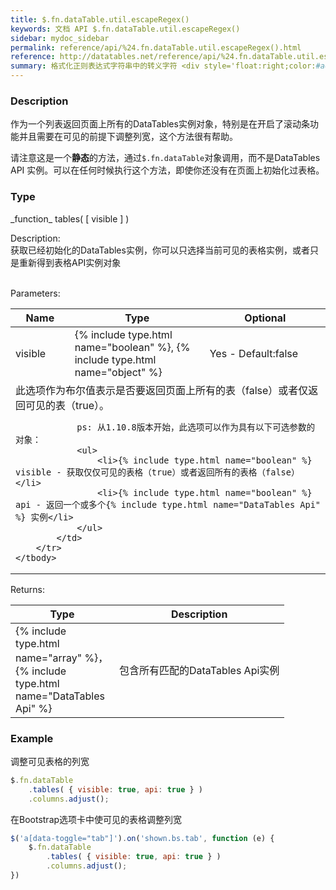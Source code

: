 ```yaml
---
title: $.fn.dataTable.util.escapeRegex()
keywords: 文档 API $.fn.dataTable.util.escapeRegex()
sidebar: mydoc_sidebar
permalink: reference/api/%24.fn.dataTable.util.escapeRegex().html
reference: http://datatables.net/reference/api/%24.fn.dataTable.util.escapeRegex()
summary: 格式化正则表达式字符串中的转义字符 <div style='float:right;color:#ac5900;'>从DataTables 1.10.4版开始支持</div>
---
```


### Description

作为一个列表返回页面上所有的DataTables实例对象，特别是在开启了滚动条功能并且需要在可见的前提下调整列宽，这个方法很有帮助。

请注意这是一个**静态**的方法，通过`$.fn.dataTable`对象调用，而不是DataTables API 实例。可以在任何时候执行这个方法，即使你还没有在页面上初始化过表格。

### Type



<div class="panel panel-default">
   <div class="panel-heading" markdown="span">_function_ tables( [ visible ] )</div>
   <div class="panel-body">
   
Description:
<br>
获取已经初始化的DataTables实例，你可以只选择当前可见的表格实例，或者只是重新得到表格API实例对象
<br>
<br>

Parameters:
<br>
<table>
    <thead>
        <tr>
        <th>Name</th>
        <th>Type</th>
        <th>Optional</th>
        </tr>
    </thead>
    <tbody>
        <tr>
            <td>visible</td>
            <td width="200px">
                {% include type.html name="boolean" %},
                {% include type.html name="object" %}
            </td>
            <td>Yes - Default:false</td>
        </tr>
        <tr>
            <td colspan="3">
                此选项作为布尔值表示是否要返回页面上所有的表（false）或者仅返回可见的表（true）。
            
                ps: 从1.10.8版本开始，此选项可以作为具有以下可选参数的对象：
                <ul>
                    <li>{% include type.html name="boolean" %} visible - 获取仅仅可见的表格（true）或者返回所有的表格（false）</li>
                    <li>{% include type.html name="boolean" %} api - 返回一个或多个{% include type.html name="DataTables Api" %} 实例</li>
                </ul>
            </td>
        </tr>
    </tbody>
</table>



Returns:
<br>

<table>
    <thead>
        <tr>
            <th>Type</th>
            <th>Description</th>
        </tr>
    </thead>
    <tbody>
        <tr>
            <td width="150px">{% include type.html name="array" %}，{% include type.html name="DataTables Api" %}</td>
            <td markdown="span">
                  包含所有匹配的DataTables Api实例
            </td>
        </tr>
    </tbody>
</table>
 
   
   </div>
</div>



### Example

调整可见表格的列宽

```javascript
$.fn.dataTable
    .tables( { visible: true, api: true } )
    .columns.adjust();
```

在Bootstrap选项卡中使可见的表格调整列宽

```javascript
$('a[data-toggle="tab"]').on('shown.bs.tab', function (e) {
    $.fn.dataTable
        .tables( { visible: true, api: true } )
        .columns.adjust();
})
```
